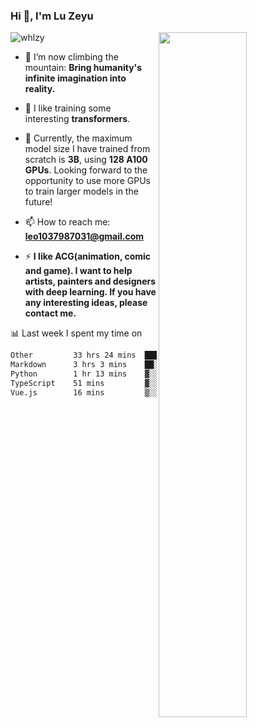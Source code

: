 ### Hi 👋, I'm Lu Zeyu

<img src="https://komarev.com/ghpvc/?username=whlzy&label=Profile%20views&color=0e75b6&style=flat" alt="whlzy" />
<img align="right" width="53%" src="https://github-readme-stats.vercel.app/api?username=whlzy&show_icons=true">

- 🔭 I’m now climbing the mountain: **Bring humanity's infinite imagination into reality.**

- 🌄 I like training some interesting **transformers**.

- 🌠 Currently, the maximum model size I have trained from scratch is **3B**, using **128 A100 GPUs**. Looking forward to the opportunity to use more GPUs to train larger models in the future!

- 📫 How to reach me: **leo1037987031@gmail.com**

- ⚡ **I like ACG(animation, comic and game). I want to help artists, painters and designers with deep learning. If you have any interesting ideas, please contact me.**

📊 Last week I spent my time on

<!--START_SECTION:waka-->

```txt
Other         33 hrs 24 mins  █████████████████████▒░░░   85.79 %
Markdown      3 hrs 3 mins    ██░░░░░░░░░░░░░░░░░░░░░░░   07.84 %
Python        1 hr 13 mins    ▓░░░░░░░░░░░░░░░░░░░░░░░░   03.13 %
TypeScript    51 mins         ▓░░░░░░░░░░░░░░░░░░░░░░░░   02.19 %
Vue.js        16 mins         ▒░░░░░░░░░░░░░░░░░░░░░░░░   00.72 %
```

<!--END_SECTION:waka-->

